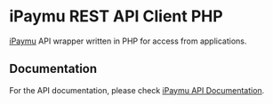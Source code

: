 iPaymu REST API Client PHP
==============

[iPaymu](https://ipaymu.com) API wrapper written in PHP for access from applications.

## Documentation

For the API documentation, please check [iPaymu API Documentation](https://ipaymu.com/en/api-documentation/).
